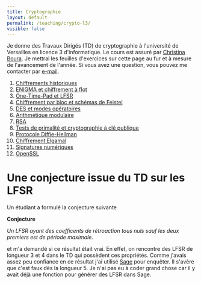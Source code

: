 ```yaml
---
title: Cryptographie
layout: default
permalink: /teaching/crypto-l3/
visible: false
---
```


Je donne des Travaux Dirigés (TD) de cryptographie à l'université de Versailles en licence 3
d'informatique. Le cours est assuré par [Christina Boura](http://christina-boura.info/en). Je mettrai les feuilles d'exercices sur cette page au fur et à
mesure de l'avancement de l'année. Si vous avez une question, vous pouvez me contacter par
[e-mail](mailto:{{site.email}}).

1. [Chiffrements historiques](td1.pdf)
2. [ENIGMA et chiffrement à flot](td2.pdf)
3. [One-Time-Pad et LFSR](td3.pdf)
4. [Chiffrement par bloc et schémas de Feistel](td4.pdf)
5. [DES et modes opératoires](td5.pdf)
6. [Arithmétique modulaire](td6.pdf)
7. [RSA](td7.pdf)
8. [Tests de primalité et cryptographie à clé publique](td8.pdf)
9. [Protocole Diffie-Hellman](td9.pdf)
10. [Chiffrement Elgamal](td10.pdf)
11. [Signatures numériques](td11.pdf)
12. [OpenSSL](td12.pdf)

# Une conjecture issue du TD sur les LFSR

Un étudiant a formulé la conjecture suivante

**Conjecture**

*Un LFSR ayant des coefficents de rétroaction tous nuls sauf les deux premiers
est de période maximale.*

et m'a demandé si ce résultat était vrai. En effet, on rencontre des LFSR de
longueur 3 et 4 dans le TD qui possèdent ces propriétés. Comme j'avais assez peu
confiance en ce résultat j'ai utilisé [Sage](http://www.sagemath.org/) pour
enquêter. Il s'avère que c'est faux dès la longueur 5. Je n'ai pas eu à coder
grand chose car il y avait déjà une fonction pour générer des LFSR dans Sage.
